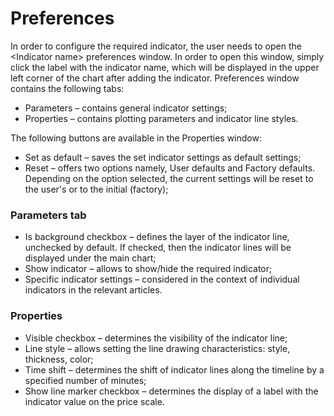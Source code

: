 # Preferences

In order to configure the required indicator, the user needs to open the &lt;Indicator name&gt; preferences window. In order to open this window, simply click the label with the indicator name, which will be displayed in the upper left corner of the chart after adding the indicator. Preferences window contains the following tabs:

* Parameters – contains general indicator settings;
* Properties – contains plotting parameters and indicator line styles.

The following buttons are available in the Properties window:

* Set as default – saves the set indicator settings as default settings;
* Reset – offers two options namely, User defaults and Factory defaults. Depending on the option selected, the current settings will be reset to the user's or to the initial \(factory\);

### Parameters tab

* Is background checkbox – defines the layer of the indicator line, unchecked by default. If checked, then the indicator lines will be displayed under the main chart;
* Show indicator – allows to show/hide the required indicator;
* Specific indicator settings – considered in the context of individual indicators in the relevant articles.

### Properties

* Visible checkbox – determines the visibility of the indicator line;
* Line style – allows setting the line drawing characteristics: style, thickness, color;
* Time shift – determines the shift of indicator lines along the timeline by a specified number of minutes;
* Show line marker checkbox – determines the display of a label with the indicator value on the price scale.

